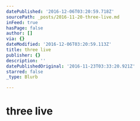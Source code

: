 ```yaml
---
datePublished: '2016-12-06T03:20:59.718Z'
sourcePath: _posts/2016-11-20-three-live.md
inFeed: true
hasPage: false
author: []
via: {}
dateModified: '2016-12-06T03:20:59.113Z'
title: three live
publisher: {}
description: ''
datePublishedOriginal: '2016-11-23T03:33:20.921Z'
starred: false
_type: Blurb

---
```

# three live